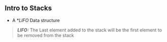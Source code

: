 ## Intro to Stacks 
* A **LIFO* Data structure
> **_LIFO:_**  The Last element added to the stack will be the first element to
be removed from the stack

